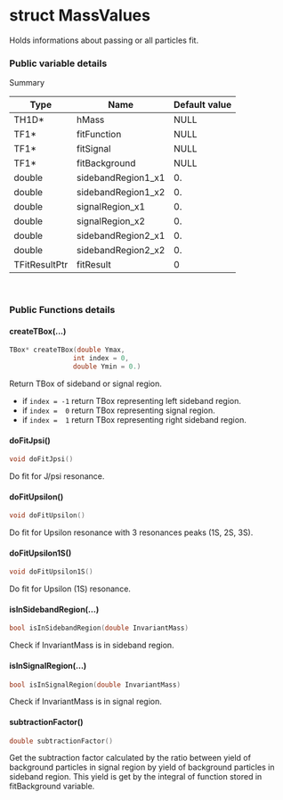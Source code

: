 # struct MassValues

Holds informations about passing or all particles fit.

### Public variable details

Summary

| Type          | Name                 | Default value |
|---------------|----------------------|---------------|
| TH1D*         | hMass                | NULL          |
| TF1*          | fitFunction          | NULL          |
| TF1*          | fitSignal            | NULL          |
| TF1*          | fitBackground        | NULL          |
| double        | sidebandRegion1_x1   | 0.            |
| double        | sidebandRegion1_x2   | 0.            |
| double        | signalRegion_x1      | 0.            |
| double        | signalRegion_x2      | 0.            |
| double        | sidebandRegion2_x1   | 0.            |
| double        | sidebandRegion2_x2   | 0.            |
| TFitResultPtr | fitResult            | 0             |

<br>

### Public Functions details

#### createTBox(...)

```cpp
TBox* createTBox(double Ymax,
				int index = 0,
				double Ymin = 0.)
```

Return TBox of sideband or signal region.

* if  `index = -1` return TBox representing left sideband region.
* if  `index =  0` return TBox representing signal region.
* if  `index =  1` return TBox representing right sideband region.

#### doFitJpsi()

```cpp
void doFitJpsi()
```

Do fit for J/psi resonance.

#### doFitUpsilon()

```cpp
void doFitUpsilon()
```

Do fit for Upsilon resonance with 3 resonances peaks (1S, 2S, 3S).

#### doFitUpsilon1S()

```cpp
void doFitUpsilon1S()
```

Do fit for Upsilon (1S) resonance.

#### isInSidebandRegion(...)

```cpp
bool isInSidebandRegion(double InvariantMass)
```

Check if InvariantMass is in sideband region.

#### isInSignalRegion(...)

```cpp
bool isInSignalRegion(double InvariantMass)
```

Check if InvariantMass is in signal region.

#### subtractionFactor()

```cpp
double subtractionFactor()
```

Get the subtraction factor calculated by the ratio between yield of background particles in signal region by yield of background particles in sideband region. This yield is get by the integral of function stored in fitBackground variable.